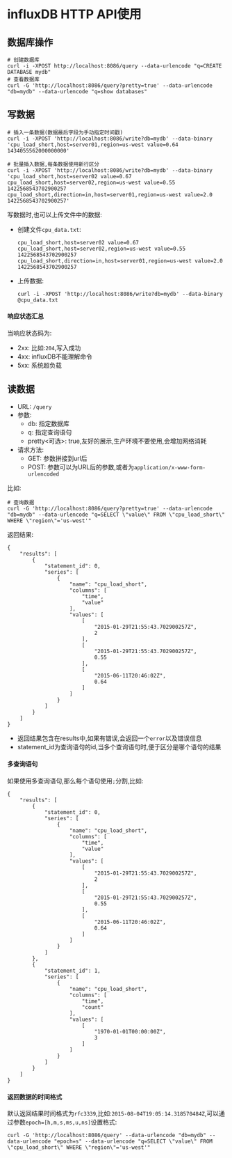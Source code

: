 # influxDB HTTP API使用

## 数据库操作
```
# 创建数据库
curl -i -XPOST http://localhost:8086/query --data-urlencode "q=CREATE DATABASE mydb"
# 查看数据库
curl -G 'http://localhost:8086/query?pretty=true' --data-urlencode "db=mydb" --data-urlencode "q=show databases"
```
## 写数据
```
# 插入一条数据(数据最后字段为手动指定时间戳)
curl -i -XPOST 'http://localhost:8086/write?db=mydb' --data-binary 'cpu_load_short,host=server01,region=us-west value=0.64 1434055562000000000'

# 批量插入数据,每条数据使用新行区分
curl -i -XPOST 'http://localhost:8086/write?db=mydb' --data-binary 'cpu_load_short,host=server02 value=0.67
cpu_load_short,host=server02,region=us-west value=0.55 1422568543702900257
cpu_load_short,direction=in,host=server01,region=us-west value=2.0 1422568543702900257'
```
写数据时,也可以上传文件中的数据:
* 创建文件`cpu_data.txt`:
    ```
    cpu_load_short,host=server02 value=0.67
    cpu_load_short,host=server02,region=us-west value=0.55 1422568543702900257
    cpu_load_short,direction=in,host=server01,region=us-west value=2.0 1422568543702900257
    ```
* 上传数据:
    ```
    curl -i -XPOST 'http://localhost:8086/write?db=mydb' --data-binary @cpu_data.txt
    ```

#### 响应状态汇总
当响应状态码为:
* 2xx: 比如:`204`,写入成功
* 4xx: influxDB不能理解命令
* 5xx: 系统超负载

## 读数据
* URL: `/query`
* 参数: 
    * db: 指定数据库
    * q: 指定查询语句
    * pretty<可选>: true,友好的展示,生产环境不要使用,会增加网络消耗
* 请求方法:
    * GET: 参数拼接到url后
    * POST: 参数可以为URL后的参数,或者为`application/x-www-form-urlencoded`

比如:
```
# 查询数据
curl -G 'http://localhost:8086/query?pretty=true' --data-urlencode "db=mydb" --data-urlencode "q=SELECT \"value\" FROM \"cpu_load_short\" WHERE \"region\"='us-west'"
```

返回结果:
```
{
    "results": [
        {
            "statement_id": 0,
            "series": [
                {
                    "name": "cpu_load_short",
                    "columns": [
                        "time",
                        "value"
                    ],
                    "values": [
                        [
                            "2015-01-29T21:55:43.702900257Z",
                            2
                        ],
                        [
                            "2015-01-29T21:55:43.702900257Z",
                            0.55
                        ],
                        [
                            "2015-06-11T20:46:02Z",
                            0.64
                        ]
                    ]
                }
            ]
        }
    ]
}

```
* 返回结果包含在results中,如果有错误,会返回一个`error`以及错误信息
* statement_id为查询语句的id,当多个查询语句时,便于区分是哪个语句的结果

#### 多查询语句
如果使用多查询语句,那么每个语句使用`;`分割,比如:
```
{
    "results": [
        {
            "statement_id": 0,
            "series": [
                {
                    "name": "cpu_load_short",
                    "columns": [
                        "time",
                        "value"
                    ],
                    "values": [
                        [
                            "2015-01-29T21:55:43.702900257Z",
                            2
                        ],
                        [
                            "2015-01-29T21:55:43.702900257Z",
                            0.55
                        ],
                        [
                            "2015-06-11T20:46:02Z",
                            0.64
                        ]
                    ]
                }
            ]
        },
        {
            "statement_id": 1,
            "series": [
                {
                    "name": "cpu_load_short",
                    "columns": [
                        "time",
                        "count"
                    ],
                    "values": [
                        [
                            "1970-01-01T00:00:00Z",
                            3
                        ]
                    ]
                }
            ]
        }
    ]
}
```
#### 返回数据的时间格式
默认返回结果时间格式为`rfc3339`,比如:`2015-08-04T19:05:14.318570484Z`,可以通过参数`epoch=[h,m,s,ms,u,ns]`设置格式:
```
curl -G 'http://localhost:8086/query' --data-urlencode "db=mydb" --data-urlencode "epoch=s" --data-urlencode "q=SELECT \"value\" FROM \"cpu_load_short\" WHERE \"region\"='us-west'"
```